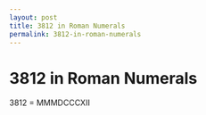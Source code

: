 ```yaml
---
layout: post
title: 3812 in Roman Numerals
permalink: 3812-in-roman-numerals
---
```


# 3812 in Roman Numerals

3812 = MMMDCCCXII
